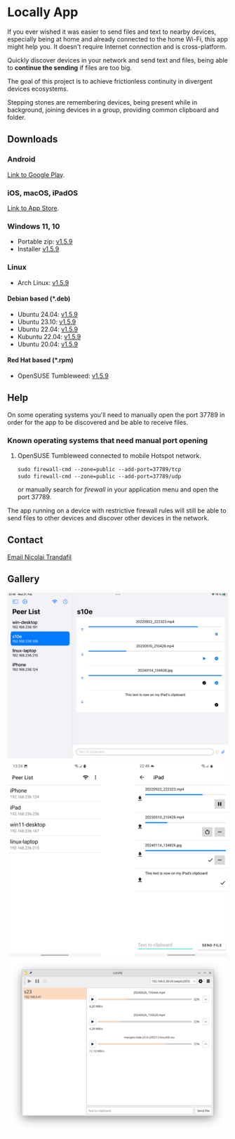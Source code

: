 # Locally App

If you ever wished it was easier to send files and text to nearby devices, especially being at home and already connected to the home Wi-Fi, this app might help you. It doesn't require Internet connection and is cross-platform.

Quickly discover devices in your network and send text and files, being able to **continue the sending** if files are too big.

The goal of this project is to achieve frictionless continuity in divergent devices ecosystems.

Stepping stones are remembering devices, being present while in background, joining devices in a group, providing common clipboard and folder.

## Downloads

### Android

[Link to Google Play](https://play.google.com/store/apps/details?id=com.trand.locally).

### iOS, macOS, iPadOS

[Link to App Store](https://apps.apple.com/us/app/send-locally/id6475152818).

### Windows 11, 10

* Portable zip: <a href="Locally-Portable-1.5.9-x64.zip">v1.5.9</a>
* Installer <a href="Locally-Installer-1.5.9-x64.exe">v1.5.9</a>

### Linux

* Arch Linux: <a href="archlinux-locally-1.5.9-1-x86_64.pkg.tar.zst">v1.5.9</a>

#### Debian based (*.deb)

* Ubuntu 24.04: <a href="ubuntu_24.04_locally_1.5.9_amd64.deb">v1.5.9</a>
* Ubuntu 23.10: <a href="ubuntu_24.04_locally_1.5.9_amd64.deb">v1.5.9</a>
* Ubuntu 22.04: <a href="ubuntu_22.04_locally_1.5.9_amd64.deb">v1.5.9</a>
* Kubuntu 22.04: <a href="ubuntu_22.04_locally_1.5.9_amd64.deb">v1.5.9</a>
* Ubuntu 20.04: <a href="ubuntu_20.04_locally_1.5.9_amd64.deb">v1.5.9</a>

#### Red Hat based (*.rpm)

* OpenSUSE Tumbleweed: <a href="opensuse-tumbleweed-locally-1.5.9-1.x86_64.rpm">v1.5.9</a>

## Help

On some operating systems you'll need to manually open the port 37789 in order for the app to be discovered and be able to receive files.

### Known operating systems that need manual port opening

1. OpenSUSE Tumbleweed connected to mobile Hotspot network.

    ```
    sudo firewall-cmd --zone=public --add-port=37789/tcp
    sudo firewall-cmd --zone=public --add-port=37789/udp
    ```

    or manually search for _firewall_ in your application menu and open the port 37789.

The app running on a device with restrictive firewall rules will still be able to send files to other devices and discover other devices in the network.

## Contact

<p><a href="mailto:nicktrandafil@gmail.com">Email Nicolai Trandafil</a></p>

## Gallery

<p float="left">
    <img src="ipad.png" width="800" />
    <img src="android.png" width="800" />
    <img src="desktop.png" width="800" />
</p>
